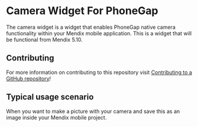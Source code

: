 # Camera Widget For PhoneGap

The camera widget is a widget that enables PhoneGap native camera functionality within your Mendix mobile application.
This is a widget that will be functional from Mendix 5.10.

## Contributing

For more information on contributing to this repository visit [Contributing to a GitHub repository](https://world.mendix.com/display/howto50/Contributing+to+a+GitHub+repository)!

## Typical usage scenario

When you want to make a picture with your camera and save this as an image inside your Mendix mobile project.